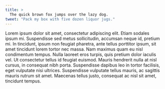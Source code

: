 ```yaml
---
title: >
  The quick brown fox jumps over the lazy dog.
tweet: "Pack my box with five dozen liquor jugs."
---
```

Lorem ipsum dolor sit amet, consectetur adipiscing elit. Etiam sodales ipsum mi. Suspendisse sed metus sollicitudin, accumsan neque id, pretium mi. In tincidunt, ipsum non feugiat pharetra, ante tellus porttitor ipsum, sit amet tincidunt lorem tortor nec massa. Nam maximus quam eu nisl condimentum tempus. Nulla laoreet eros turpis, quis pretium dolor iaculis vel. Ut consectetur tellus id feugiat euismod. Mauris hendrerit nulla at nisl cursus, in consequat nibh porta. Suspendisse dapibus leo in tortor facilisis, eget vulputate nisi ultrices. Suspendisse vulputate tellus mauris, ac sagittis mauris rutrum sit amet. Maecenas tellus justo, consequat ac nisl sit amet, tincidunt tempus.
